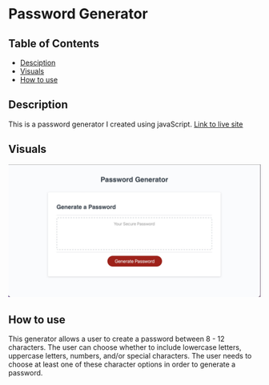 # Password Generator

## Table of Contents
* [Desciption](#description)
* [Visuals](#visuals)
* [How to use](#use)

## Description
This is a password generator I created using javaScript.
[Link to live site](https://tedtalktimmy.github.io/pwd.generator-jS/)

## Visuals
![password-generator-screenshot](password-generator-screenshot.jpg)

## How to use
This generator allows a user to create a password between 8 - 12 characters.  The user can choose whether to include lowercase letters, uppercase letters, numbers, and/or special characters.  The user needs to choose at least one of these character options in order to generate a password.